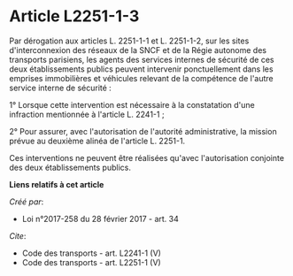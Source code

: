 # Article L2251-1-3

Par dérogation aux articles L. 2251-1-1 et L. 2251-1-2, sur les sites d'interconnexion des réseaux de la SNCF et de la Régie
autonome des transports parisiens, les agents des services internes de sécurité de ces deux établissements publics peuvent
intervenir ponctuellement dans les emprises immobilières et véhicules relevant de la compétence de l'autre service interne de
sécurité : 

1° Lorsque cette intervention est nécessaire à la constatation d'une infraction mentionnée à l'article L. 2241-1 ; 

2° Pour assurer, avec l'autorisation de l'autorité administrative, la mission prévue au deuxième alinéa de l'article L.
2251-1. 

Ces interventions ne peuvent être réalisées qu'avec l'autorisation conjointe des deux établissements publics.

**Liens relatifs à cet article**

_Créé par_:

  - Loi n°2017-258 du 28 février 2017 - art. 34

_Cite_:

  - Code des transports - art. L2241-1 (V)
  - Code des transports - art. L2251-1 (V)
